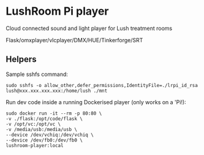 # LushRoom Pi player
Cloud connected sound and light player for Lush treatment rooms

Flask/omxplayer/vlcplayer/DMX/HUE/Tinkerforge/SRT

## Helpers

Sample sshfs command:

```
sudo sshfs -o allow_other,defer_permissions,IdentityFile=./lrpi_id_rsa lush@xxx.xxx.xxx.xxx:/home/lush ./mnt
```

Run dev code inside a running Dockerised player (only works on a 'Pi!):

```
sudo docker run -it --rm -p 80:80 \ 
-v ./flask:/opt/code/flask \ 
-v /opt/vc:/opt/vc \ 
-v /media/usb:/media/usb \ 
--device /dev/vchiq:/dev/vchiq \ 
--device /dev/fb0:/dev/fb0 \ 
lushroom-player:local
```


